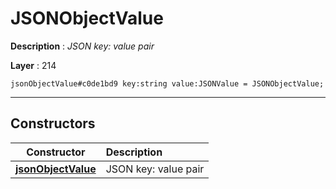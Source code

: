 # JSONObjectValue

**Description** : *JSON key: value pair*

**Layer** : 214

```tl
jsonObjectValue#c0de1bd9 key:string value:JSONValue = JSONObjectValue;
```

---

## Constructors

| Constructor | Description |
| :---: | :--- |
| [**jsonObjectValue**](constructor/jsonObjectValue) | JSON key: value pair |